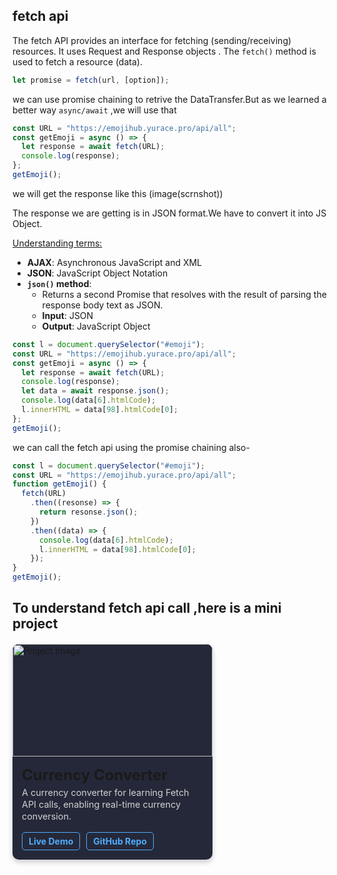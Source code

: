 ## fetch api

The fetch API provides an interface for fetching (sending/receiving) resources.
It uses Request and Response objects .
The `fetch()` method is used to fetch a resource (data).

```js
let promise = fetch(url, [option]);
```

we can use promise chaining to retrive the DataTransfer.But as we learned a better way `async/await` ,we will use that

```js
const URL = "https://emojihub.yurace.pro/api/all";
const getEmoji = async () => {
  let response = await fetch(URL);
  console.log(response);
};
getEmoji();
```

we will get the response like this (image(scrnshot))

The response we are getting is in JSON format.We have to convert it into JS Object.

<u>Understanding terms:</u>

- **AJAX**: Asynchronous JavaScript and XML
- **JSON**: JavaScript Object Notation
- **`json()` method**:
  - Returns a second Promise that resolves with the result of parsing the response body text as JSON.
  - **Input**: JSON
  - **Output**: JavaScript Object

```js
const l = document.querySelector("#emoji");
const URL = "https://emojihub.yurace.pro/api/all";
const getEmoji = async () => {
  let response = await fetch(URL);
  console.log(response);
  let data = await response.json();
  console.log(data[6].htmlCode);
  l.innerHTML = data[98].htmlCode[0];
};
getEmoji();
```

we can call the fetch api using the promise chaining also-

```js
const l = document.querySelector("#emoji");
const URL = "https://emojihub.yurace.pro/api/all";
function getEmoji() {
  fetch(URL)
    .then((resonse) => {
      return resonse.json();
    })
    .then((data) => {
      console.log(data[6].htmlCode);
      l.innerHTML = data[98].htmlCode[0];
    });
}
getEmoji();
```

## To understand fetch api call ,here is a mini project

<div style="background-color: #252839;margin-top:20px; border-radius: 10px; box-shadow: 0 4px 8px rgba(0, 0, 0, 0.2); overflow: hidden; width: 320px; transition: transform 0.3s ease, box-shadow 0.3s ease;">
  <img src="/resource/currency_convert.jpg" alt="Project Image" style="width: 100%; height: 180px; object-fit: cover;">
  <div style="padding: 15px;">
    <h3 style="font-size: 1.5rem; margin: 0 0 5px;">Currency Converter</h3>
    <p style="font-size: 0.9rem; margin: 0 0 15px; color: #d1d1d1;line-height: 1.3;">
A currency converter for learning Fetch API calls, enabling real-time currency conversion.    
</p>
    <div style="display: flex; gap: 10px;">
      <a href="https://whereisfarukk.github.io/currency-converter/" style="text-decoration: none; color: #4facfe; font-weight: bold; padding: 5px 10px; border-radius: 5px; border: 1px solid #4facfe; transition: background-color 0.3s ease, color 0.3s ease;"target="_blank">Live Demo</a>
      <a href="https://github.com/whereisfarukk/currency-converter" style="text-decoration: none; color: #4facfe; font-weight: bold; padding: 5px 10px; border-radius: 5px; border: 1px solid #4facfe; transition: background-color 0.3s ease, color 0.3s ease;">GitHub Repo</a>
    </div>
  </div>
</div>
